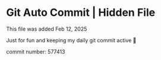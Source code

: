 # Git Auto Commit | Hidden File

This file was added Feb 12, 2025

Just for fun and keeping my daily git commit active 🤪

commit number: 577413
